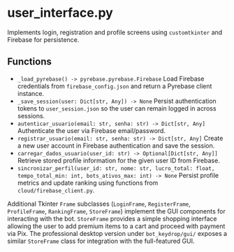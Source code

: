 # user_interface.py

Implements login, registration and profile screens using `customtkinter` and
Firebase for persistence.

## Functions
- `_load_pyrebase() -> pyrebase.pyrebase.Firebase`
  Load Firebase credentials from `firebase_config.json` and return a Pyrebase
  client instance.
- `_save_session(user: Dict[str, Any]) -> None`
  Persist authentication tokens to `user_session.json` so the user can remain
  logged in across sessions.
- `autenticar_usuario(email: str, senha: str) -> Dict[str, Any]`
  Authenticate the user via Firebase email/password.
- `registrar_usuario(email: str, senha: str) -> Dict[str, Any]`
  Create a new user account in Firebase authentication and save the session.
- `carregar_dados_usuario(user_id: str) -> Optional[Dict[str, Any]]`
  Retrieve stored profile information for the given user ID from Firebase.
- `sincronizar_perfil(user_id: str, nome: str, lucro_total: float, tempo_total_min: int, bots_ativos_max: int) -> None`
  Persist profile metrics and update ranking using functions from
  `cloud/firebase_client.py`.

Additional Tkinter `Frame` subclasses (`LoginFrame`, `RegisterFrame`,
`ProfileFrame`, `RankingFrame`, `StoreFrame`) implement the GUI components for
interacting with the bot. `StoreFrame` provides a simple shopping interface
allowing the user to add premium items to a cart and proceed with payment via
Pix. The professional desktop version under `bot_keydrop/gui/` exposes a
similar `StoreFrame` class for integration with the full-featured GUI.
